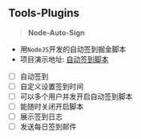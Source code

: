 ## Tools-Plugins

>  **Node-Auto-Sign**

- 用`NodeJS`开发的自动签到掘金脚本
- 项目演示地址: [自动签到脚本](http://121.40.162.32:6600)

- [ ] 自动签到
- [ ] 自定义设置签到时间
- [ ] 可以多个用户并发开启自动签到脚本
- [ ] 能随时关闭开启脚本
- [ ] 展示签到日志
- [ ] 发送每日签到邮件
